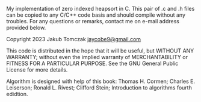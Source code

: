 My implementation of zero indexed heapsort in C.
This pair of .c and .h files can be copied to any C/C++ code basis and should compile without any troubles.
For any questions or remarks, contact me on e-mail address provided below.



Copyright 2023 Jakub Tomczak jaycobe9@gmail.com
    
This code is distributed in the hope that it will be useful,
but WITHOUT ANY WARRANTY; without even the implied warranty of
MERCHANTABILITY or FITNESS FOR A PARTICULAR PURPOSE.  See the
GNU General Public License for more details.

Algorithm is designed with help of this book:
Thomas H. Cormen; Charles E. Leiserson; Ronald L. Rivest; Clifford Stein; Introduction to algorithms fourth edidtion.

